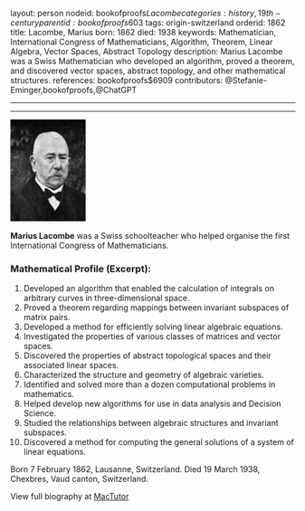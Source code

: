 layout: person
nodeid: bookofproofs$Lacombe
categories: history,19th-century
parentid: bookofproofs$603
tags: origin-switzerland
orderid: 1862
title: Lacombe, Marius
born: 1862
died: 1938
keywords: Mathematician, International Congress of Mathematicians, Algorithm, Theorem, Linear Algebra, Vector Spaces, Abstract Topology
description: Marius Lacombe was a Swiss Mathematician who developed an algorithm, proved a theorem, and discovered vector spaces, abstract topology, and other mathematical structures.
references: bookofproofs$6909
contributors: @Stefanie-Eminger,bookofproofs,@ChatGPT

---



---

![Lacombe.jpg](https://github.com/bookofproofs/bookofproofs.github.io/blob/main/_sources/_assets/images/portraits/Lacombe.jpg?raw=true)

**Marius Lacombe** was a Swiss schoolteacher who helped organise the first International Congress of Mathematicians.

### Mathematical Profile (Excerpt):
1. Developed an algorithm that enabled the calculation of integrals on arbitrary curves in three-dimensional space.
2. Proved a theorem regarding mappings between invariant subspaces of matrix pairs.
3. Developed a method for efficiently solving linear algebraic equations.
4. Investigated the properties of various classes of matrices and vector spaces.
5. Discovered the properties of abstract topological spaces and their associated linear spaces.
6. Characterized the structure and geometry of algebraic varieties.
7. Identified and solved more than a dozen computational problems in mathematics.
8. Helped develop new algorithms for use in data analysis and Decision Science.
9. Studied the relationships between algebraic structures and invariant subspaces.
10. Discovered a method for computing the general solutions of a system of linear equations.

Born 7 February 1862, Lausanne, Switzerland. Died 19 March 1938, Chexbres, Vaud canton, Switzerland.

View full biography at [MacTutor](https://mathshistory.st-andrews.ac.uk/Biographies/Lacombe/)

